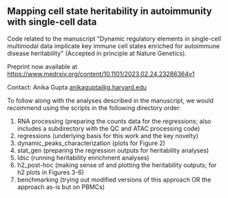 ## Mapping cell state heritability in autoimmunity with single-cell data

Code related to the manuscript "Dynamic regulatory elements in single-cell multimodal data implicate key immune cell states enriched for autoimmune disease heritability" (Accepted in principle at Nature Genetics).

Preprint now available at https://www.medrxiv.org/content/10.1101/2023.02.24.23286364v1

Contact: Anika Gupta anikagupta@g.harvard.edu

To follow along with the analyses described in the manuscript, we would recommend using the scripts in the following directory order:

1. RNA processing (preparing the counts data for the regressions; also includes a subdirectory with the QC and ATAC processing code)
2. regressions (underlying basis for this work and the key novelty)
3. dynamic_peaks_characterization (plots for Figure 2)
4. stat_gen (preparing the regression outputs for heritability analyses)
5. ldsc (running heritability enrichment analyses)
6. h2_post-hoc (making sense of and plotting the heritability outputs; for h2 plots in Figures 3-6)
7. benchmarking (trying out modified versions of this approach OR the approach as-is but on PBMCs)
